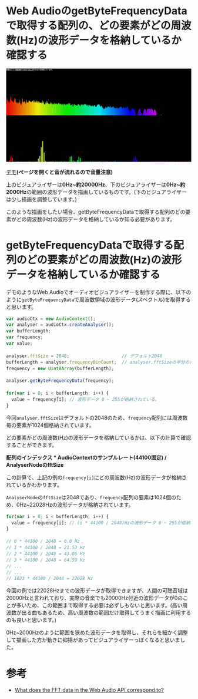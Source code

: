 # Web AudioのgetByteFrequencyDataで取得する配列の、どの要素がどの周波数(Hz)の波形データを格納しているか確認する
<img src="../../README_resources/web-audio/demo3.jpg">

[デモ](https://soarflat-prototype.github.io/web-audio/demo3/index.html)**(ページを開くと音が流れるので音量注意)**

上のビジュアライザーは**0Hz~約20000Hz**、下のビジュアライザーは**0Hz~約2000Hz**の範囲の波形データを描画しているものです。(下のビジュアライザーは少し描画を調整しています。)

このような描画をしたい場合、getByteFrequencyDataで取得する配列のどの要素がどの周波数(Hz)の波形データを格納しているか知る必要があります。

# getByteFrequencyDataで取得する配列のどの要素がどの周波数(Hz)の波形データを格納しているか確認する
デモのようなWeb Audioでオーディオビジュアライザーを制作する際に、以下のように`getByteFrequencyData`で周波数領域の波形データ(スペクトル)を取得すると思います。

```javascript
var audioCtx = new AudioContext();
var analyser = audioCtx.createAnalyser();
var bufferLength;
var frequency;
var value;

analyser.fftSize = 2048;                    // デフォルト2048
bufferLength = analyser.frequencyBinCount;  // analyser.fftSizeの半分のため、1024
frequency = new Uint8Array(bufferLength);

analyser.getByteFrequencyData(frequency);

for(var i = 0; i < bufferLength; i++) {
  value = frequency[i]; // 波形データ 0 ~ 255が格納されている。
}
```

今回`analyser.fftSize`はデフォルトの2048のため、`frequency`配列には周波数毎の要素が1024個格納されています。

どの要素がどの周波数(Hz)の波形データを格納しているかは、以下の計算で確認することができます。

**配列のインデックス * AudioContextのサンプルレート(44100固定) / AnalyserNodeのfftSize**

この計算で、上記の例の`frequency[i]`にどの周波数(Hz)の波形データが格納されているかわかります。

`AnalyserNode`の`fftSize`は2048であり、`frequency`配列の要素は1024個のため、0Hz~22028Hzの波形データが格納されています。

```javascript
for(var i = 0; i < bufferLength; i++) {
  value = frequency[i]; // (i * 44100 / 2048)Hzの波形データ 0 ~ 255が格納されている。
}

// 0 * 44100 / 2048 = 0.0 Hz
// 1 * 44100 / 2048 = 21.53 Hz
// 2 * 44100 / 2048 = 43.06 Hz
// 3 * 44100 / 2048 = 64.59 Hz
// ...
// ...
// 1023 * 44100 / 2048 = 22028 Hz
```

今回の例では22028Hzまでの波形データが取得できますが、人間の可聴音域は20000Hzと言われており、実際の音楽でも20000Hz付近の波形データが0のことが多いため、この範囲まで取得する必要は必ずしもないと思います。(高い周波数が出る曲もあるため、高い周波数の範囲だけ取得してうまく描画に利用するのも良いと思います。)

0Hz~2000Hzのように範囲を狭めた波形データを取得し、それらを細かく調整して描画した方が動きに抑揚があってビジュアライザーっぽくなると思いました。

# 参考
- [What does the FFT data in the Web Audio API correspond to?](http://stackoverflow.com/questions/14789283/what-does-the-fft-data-in-the-web-audio-api-correspond-to)
